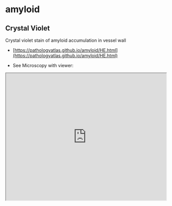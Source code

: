# amyloid

## Crystal Violet

Crystal violet stain of amyloid accumulation in vessel wall


- [https://pathologyatlas.github.io/amyloid/HE.html](https://pathologyatlas.github.io/amyloid/HE.html)

- See Microscopy with viewer: 

<iframe src="https://pathologyatlas.github.io/amyloid/HE.html" width="100%" height="400px"></iframe>

